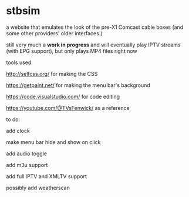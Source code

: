 # stbsim

a website that emulates the look of the pre-X1 Comcast cable boxes (and some other providers' older interfaces.)

still very much a **work in progress** and will eventually play IPTV streams (with EPG support), but only plays MP4 files right now

tools used:

http://selfcss.org/ for making the CSS

https://getpaint.net/ for making the menu bar's background

https://code.visualstudio.com/ for code editing

https://youtube.com/@TVsFenwick/ as a reference

to do:

add clock

make menu bar hide and show on click

add audio toggle

add m3u support

add full IPTV and XMLTV support

possibly add weatherscan
